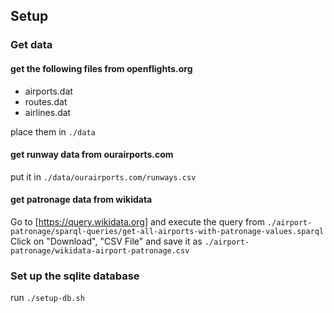 ## Setup

### Get data 
#### get the following files from openflights.org
- airports.dat
- routes.dat
- airlines.dat

place them in ```./data```

#### get runway data from ourairports.com
put it in ```./data/ourairports.com/runways.csv```

#### get patronage data from wikidata
Go to [https://query.wikidata.org] and execute the query from ```./airport-patronage/sparql-queries/get-all-airports-with-patronage-values.sparql```
Click on "Download", "CSV File" and save it as ```./airport-patronage/wikidata-airport-patronage.csv```

### Set up the sqlite database
run ```./setup-db.sh```

